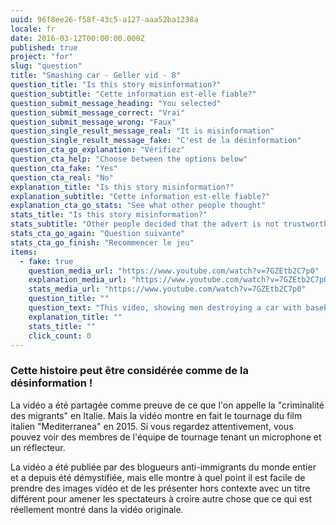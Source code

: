 ```yaml
---
uuid: 96f8ee26-f58f-43c5-a127-aaa52ba1238a
locale: fr
date: 2016-03-12T00:00:00.000Z
published: true
project: "for"
slug: "question"
title: "Smashing car - Geller vid - 8"
question_title: "Is this story misinformation?"
question_subtitle: "Cette information est-elle fiable?"
question_submit_message_heading: "You selected"
question_submit_message_correct: "Vrai"
question_submit_message_wrong: "Faux"
question_single_result_message_real: "It is misinformation"
question_single_result_message_fake: "C'est de la désinformation"
question_cta_go_explanation: "Vérifiez"
question_cta_help: "Choose between the options below"
question_cta_fake: "Yes"
question_cta_real: "No"
explanation_title: "Is this story misinformation?"
explanation_subtitle: "Cette information est-elle fiable?"
explanation_cta_go_stats: "See what other people thought"
stats_title: "Is this story misinformation?"
stats_subtitle: "Other people decided that the advert is not trustworthy"
stats_cta_go_again: "Question suivante"
stats_cta_go_finish: "Recommencer le jeu"
items:
  - fake: true
    question_media_url: "https://www.youtube.com/watch?v=7GZEtb2C7p0"
    explanation_media_url: "https://www.youtube.com/watch?v=7GZEtb2C7p0"
    stats_media_url: "https://www.youtube.com/watch?v=7GZEtb2C7p0"
    question_title: ""
    question_text: "This video, showing men destroying a car with baseball bats, was posted on YouTube with a title that reads 'Angry immigrants attack a police car'."
    explanation_title: ""
    stats_title: ""
    click_count: 0
---
```

### Cette histoire peut être considérée comme de la désinformation !

La vidéo a été partagée comme preuve de ce que l'on appelle la "criminalité des migrants" en Italie. Mais la vidéo montre en fait le tournage du film italien "Mediterranea" en 2015. Si vous regardez attentivement, vous pouvez voir des membres de l'équipe de tournage tenant un microphone et un réflecteur.

La vidéo a été publiée par des blogueurs anti-immigrants du monde entier et a depuis été démystifiée, mais elle montre à quel point il est facile de prendre des images vidéo et de les présenter hors contexte avec un titre différent pour amener les spectateurs à croire autre chose que ce qui est réellement montré dans la vidéo originale.

